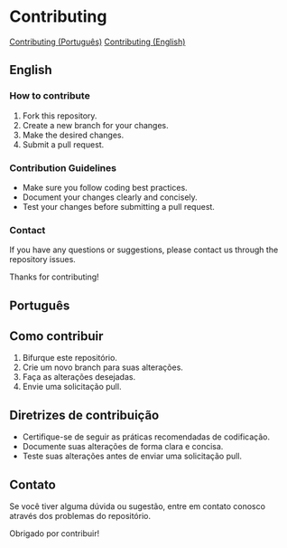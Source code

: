 # Contributing

[Contributing (Português)](./CONTRIBUTING.md#Português)
[Contributing (English)](./CONTRIBUTING.md#English)

## English

### How to contribute

1. Fork this repository.
2. Create a new branch for your changes.
3. Make the desired changes.
4. Submit a pull request.

### Contribution Guidelines

- Make sure you follow coding best practices.
- Document your changes clearly and concisely.
- Test your changes before submitting a pull request.

### Contact

If you have any questions or suggestions, please contact us through the repository issues.

Thanks for contributing!

## Português

## Como contribuir

1. Bifurque este repositório.
2. Crie um novo branch para suas alterações.
3. Faça as alterações desejadas.
4. Envie uma solicitação pull.

## Diretrizes de contribuição

- Certifique-se de seguir as práticas recomendadas de codificação.
- Documente suas alterações de forma clara e concisa.
- Teste suas alterações antes de enviar uma solicitação pull.

## Contato

Se você tiver alguma dúvida ou sugestão, entre em contato conosco através dos problemas do repositório.

Obrigado por contribuir!
